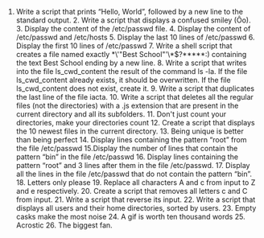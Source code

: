 1. Write a script that prints “Hello, World”, followed by a new line to the standard output. 2. Write a script that displays a confused smiley (Ôo). 3. Display the content of the /etc/passwd file. 4. Display the content of /etc/passwd and /etc/hosts 5. Display the last 10 lines of /etc/passwd 6. Display the first 10 lines of /etc/passwd 7. Write a shell script that creates a file named exactly \*\\'"Best School"\'\\*$\?\*\*\*\*\*:) containing the text Best School ending by a new line. 8. Write a script that writes into the file ls_cwd_content the result of the command ls -la. If the file ls_cwd_content already exists, it should be overwritten. If the file ls_cwd_content does not exist, create it. 9. Write a script that duplicates the last line of the file iacta. 10. Write a script that deletes all the regular files (not the directories) with a .js extension that are present in the current directory and all its subfolders. 11. Don't just count your directories, make your directories count 12. Create a script that displays the 10 newest files in the current directory. 13. Being unique is better than being perfect 14. Display lines containing the pattern “root” from the file /etc/passwd 15.Display the number of lines that contain the pattern “bin” in the file /etc/passwd 16. Display lines containing the pattern “root” and 3 lines after them in the file /etc/passwd. 17. Display all the lines in the file /etc/passwd that do not contain the pattern “bin”. 18. Letters only please 19. Replace all characters A and c from input to Z and e respectively. 20. Create a script that removes all letters c and C from input. 21. Write a script that reverse its input. 22. Write a script that displays all users and their home directories, sorted by users. 23.  Empty casks make the most noise 24. A gif is worth ten thousand words 25. Acrostic 26. The biggest fan.
